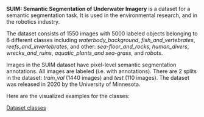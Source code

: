 **SUIM: Semantic Segmentation of Underwater Imagery** is a dataset for a semantic segmentation task. It is used in the environmental research, and in the robotics industry. 

The dataset consists of 1550 images with 5000 labeled objects belonging to 8 different classes including *waterbody_background*, *fish_and_vertebrates*, *reefs_and_invertebrates*, and other: *sea-floor_and_rocks*, *human_divers*, *wrecks_and_ruins*, *aquatic_plants_and sea-grass*, and *robots*.

Images in the SUIM dataset have pixel-level semantic segmentation annotations. All images are labeled (i.e. with annotations). There are 2 splits in the dataset: *train_val* (1440 images) and *test* (110 images). The dataset was released in 2020 by the University of Minnesota.

Here are the visualized examples for the classes:

[Dataset classes](https://github.com/dataset-ninja/suim/raw/main/visualizations/classes_preview.webm)
